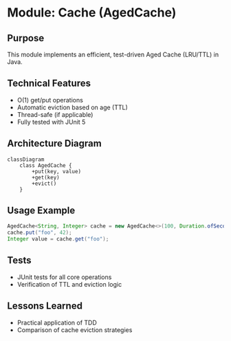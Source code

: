 # Module: Cache (AgedCache)

## Purpose
This module implements an efficient, test-driven Aged Cache (LRU/TTL) in Java.

## Technical Features
- O(1) get/put operations
- Automatic eviction based on age (TTL)
- Thread-safe (if applicable)
- Fully tested with JUnit 5

## Architecture Diagram
```mermaid
classDiagram
    class AgedCache {
        +put(key, value)
        +get(key)
        +evict()
    }
```

## Usage Example
```java
AgedCache<String, Integer> cache = new AgedCache<>(100, Duration.ofSeconds(60));
cache.put("foo", 42);
Integer value = cache.get("foo");
```

## Tests
- JUnit tests for all core operations
- Verification of TTL and eviction logic

## Lessons Learned
- Practical application of TDD
- Comparison of cache eviction strategies
